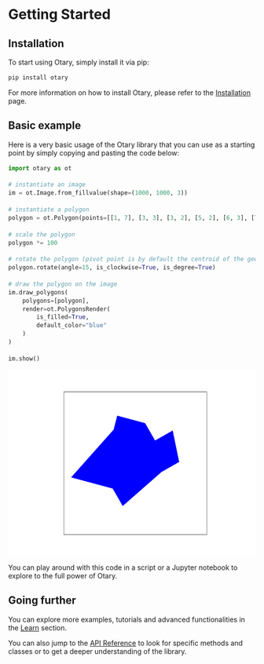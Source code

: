 # Getting Started

## Installation

To start using Otary, simply install it via pip:

```bash
pip install otary
```

For more information on how to install Otary, please refer to the [Installation](installation.md) page.

## Basic example

Here is a very basic usage of the Otary library that you can use as a starting point
by simply copying and pasting the code below:

```python
import otary as ot

# instantiate an image
im = ot.Image.from_fillvalue(shape=(1000, 1000, 3))

# instantiate a polygon
polygon = ot.Polygon(points=[[1, 7], [3, 3], [3, 2], [5, 2], [6, 3], [7, 2], [8, 4], [7, 5], [5, 8], [4, 7]])

# scale the polygon
polygon *= 100

# rotate the polygon (pivot point is by default the centroid of the geometry entity)
polygon.rotate(angle=15, is_clockwise=True, is_degree=True)

# draw the polygon on the image
im.draw_polygons(
    polygons=[polygon],
    render=ot.PolygonsRender(
        is_filled=True,
        default_color="blue"
    )
)

im.show()
```

![alt text](examples/quickstart/result.png)

You can play around with this code in a script or a Jupyter notebook to explore to
the full power of Otary.

## Going further

You can explore more examples, tutorials and advanced functionalities in the [Learn](../learn/) section.

You can also jump to the [API Reference](../api/) to look for specific methods and classes or to get a deeper understanding of the library.
